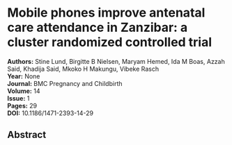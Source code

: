 # Mobile phones improve antenatal care attendance in Zanzibar: a cluster randomized controlled trial

**Authors:** Stine Lund, Birgitte B Nielsen, Maryam Hemed, Ida M Boas, Azzah Said, Khadija Said, Mkoko H Makungu, Vibeke Rasch  
**Year:** None  
**Journal:** BMC Pregnancy and Childbirth  
**Volume:** 14  
**Issue:** 1  
**Pages:** 29  
**DOI:** 10.1186/1471-2393-14-29  

## Abstract


